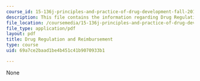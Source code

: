 ```yaml
---
course_id: 15-136j-principles-and-practice-of-drug-development-fall-2013
description: This file contains the information regarding Drug Regulation and Reimbursement.
file_location: /coursemedia/15-136j-principles-and-practice-of-drug-development-fall-2013/69a7ce2baad1be4b451c41b9070933b1_MIT15_136JF13_Lec8_Drug.pdf
file_type: application/pdf
layout: pdf
title: Drug Regulation and Reimbursement
type: course
uid: 69a7ce2baad1be4b451c41b9070933b1

---
```

None